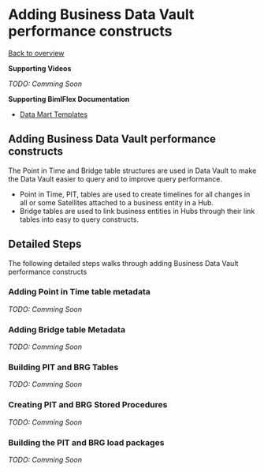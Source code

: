# Adding Business Data Vault performance constructs

[Back to overview](https://varigence.com/Documentation/BimlFlex/Article/Trial+Process+Overview)

**Supporting Videos**

*TODO: Comming Soon*

**Supporting BimlFlex Documentation**

- [Data Mart Templates](https://varigence.com/Documentation/BimlFlex/Article/Data+Mart+Templates)

## Adding Business Data Vault performance constructs

The Point in Time and Bridge table structures are used in Data Vault to make the Data Vault easier to query and to improve query performance.
- Point in Time, PIT, tables are used to create timelines for all changes in all or some Satellites attached to a business entity in a Hub.
- Bridge tables are used to link business entities in Hubs through their link tables into easy to query constructs.


## Detailed Steps
The following detailed steps walks through adding Business Data Vault performance constructs

### Adding Point in Time table metadata
*TODO: Comming Soon*

### Adding Bridge table Metadata
*TODO: Comming Soon*

### Building PIT and BRG Tables
*TODO: Comming Soon*

### Creating PIT and BRG Stored Procedures
*TODO: Comming Soon*

### Building the PIT and BRG load packages
*TODO: Comming Soon*
